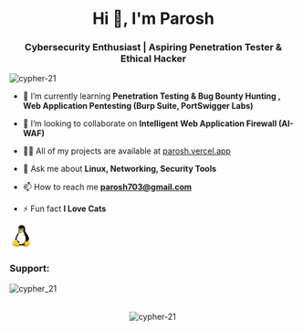 <h1 align="center">Hi 👋, I'm Parosh</h1>
<h3 align="center">Cybersecurity Enthusiast | Aspiring Penetration Tester & Ethical Hacker</h3>

<p align="left"> <img src="https://komarev.com/ghpvc/?username=cypher-21&label=Profile%20views&color=0e75b6&style=flat" alt="cypher-21" /> </p>

- 🌱 I’m currently learning **Penetration Testing & Bug Bounty Hunting , Web Application Pentesting (Burp Suite, PortSwigger Labs)**

- 👯 I’m looking to collaborate on **Intelligent Web Application Firewall (AI-WAF)**

- 👨‍💻 All of my projects are available at [parosh.vercel.app](parosh.vercel.app)

- 💬 Ask me about **Linux, Networking, Security Tools**

- 📫 How to reach me **parosh703@gmail.com**

- ⚡ Fun fact **I Love Cats**
<p align="left">
</p>
<p align="left"> <a href="https://www.linux.org/" target="_blank" rel="noreferrer"> <img src="https://raw.githubusercontent.com/devicons/devicon/master/icons/linux/linux-original.svg" alt="linux" width="40" height="40"/> </a> </p>

<h3 align="left">Support:</h3>
<p><a href="https://www.buymeacoffee.com/cypher_21"> <img align="left" src="https://cdn.buymeacoffee.com/buttons/v2/default-yellow.png" height="50" width="210" alt="cypher_21" /></a></p><br><br>

<p><img align="center" src="https://github-readme-stats.vercel.app/api/top-langs?username=cypher-21&show_icons=true&locale=en&layout=compact" alt="cypher-21" /></p>
